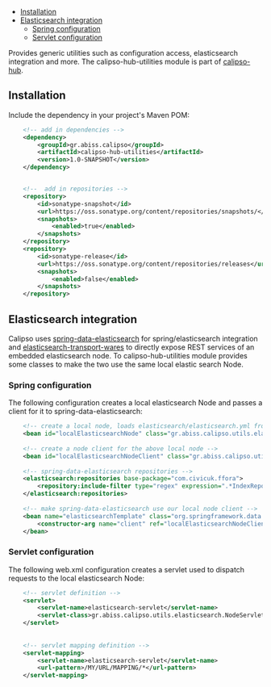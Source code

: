
- [Installation](#installation)
- [Elasticsearch integration](#elasticsearch-integration)
    - [Spring configuration](#spring-configuration)
    - [Servlet configuration](#servlet-configuration)

Provides generic utilities such as configuration access, elasticsearch integration and more. 
The calipso-hub-utilities module is part of [calipso-hub][calipso-hub]. 

## Installation

Include the dependency in your project's Maven POM:

```xml
    <!-- add in dependencies -->
    <dependency>
        <groupId>gr.abiss.calipso</groupId>
        <artifactId>calipso-hub-utilities</artifactId>
        <version>1.0-SNAPSHOT</version>
    </dependency>


    <!--  add in repositories -->
    <repository>
        <id>sonatype-snapshot</id>
        <url>https://oss.sonatype.org/content/repositories/snapshots/</url>
        <snapshots>
            <enabled>true</enabled>
        </snapshots>
    </repository>
    <repository>
        <id>sonatype-release</id>
        <url>https://oss.sonatype.org/content/repositories/releases</url>
        <snapshots>
            <enabled>false</enabled>
        </snapshots>
    </repository>
```

## Elasticsearch integration

Calipso uses [spring-data-elasticsearch] for spring/elasticsearch integration and [elasticsearch-transport-wares] 
to directly expose REST services of an embedded elasticsearch node. To calipso-hub-utilities module provides some 
classes to make the two use the same local elastic search Node. 

### Spring configuration

The following configuration creates a local elasticsearch Node and passes a client for it to spring-data-elasticsearch:

```xml
    <!-- create a local node, loads elasticsearch/elasticsearch.yml from the classpath -->
    <bean id="localElasticsearchNode" class="gr.abiss.calipso.utils.elasticsearch.spring.LocalNodeFactoryBean" />
    
    <!-- create a node client for the above local node -->
    <bean id="localElasticsearchNodeClient" class="gr.abiss.calipso.utils.elasticsearch.spring.LocalNodeClientFactoryBean" />
    
    <!-- spring-data-elasticsearch repositories -->
    <elasticsearch:repositories base-package="com.civicuk.ffora">
        <repository:include-filter type="regex" expression=".*IndexRepository" />
    </elasticsearch:repositories>
    
    <!-- make spring-data-elasticsearch use our local node client -->
    <bean name="elasticsearchTemplate" class="org.springframework.data.elasticsearch.core.ElasticsearchTemplate">
        <constructor-arg name="client" ref="localElasticsearchNodeClient" />
    </bean>
```

### Servlet configuration

The following web.xml configuration creates a servlet used to dispatch requests to the local elasticsearch Node:

```xml
    <!-- servlet definition -->
    <servlet>   
        <servlet-name>elasticsearch-servlet</servlet-name>
        <servlet-class>gr.abiss.calipso.utils.elasticsearch.NodeServlet</servlet-class>
    </servlet>
    
    
    <!-- servlet mapping definition -->
    <servlet-mapping>
        <servlet-name>elasticsearch-servlet</servlet-name>
        <url-pattern>/MY/URL/MAPPING/*</url-pattern>
    </servlet-mapping>
```


[calipso-hub]:../
[elasticsearch]:http://www.elasticsearch.org
[spring-data-elasticsearch]:https://github.com/spring-projects/spring-data-elasticsearch
[Elastic HQ Plugin]:http://www.elastichq.org/support_plugin.html
[elasticsearch-transport-wares]:https://github.com/elasticsearch/elasticsearch-transport-wares